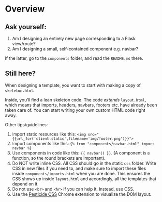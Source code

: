 # Overview

## Ask yourself:

1. Am I designing an entirely new page corresponding to a Flask view/route?
2. Am I designing a small, self-contained component e.g. navbar?

If the latter, go to the `components` folder, and read the `README.md` there.

## Still here?

When designing a template, you want to start with making a copy of `skeleton.html`.

Inside, you'll find a lean skeleton code. The code *extends* `layout.html`, which means that imports, headers, navbars, footers etc. have already been taken care of. You can start writing your own custom HTML code right away.

Other tips/guidelines:

1. Import static resources like this: `<img src="{{url_for('client.static',filename='img/footer.png')}}">`
2. Import components like this: `{% from "components/navbar.html" import navbar %}`
3. Use components in code like this: `{{ navbar() }}`. (A component is a function, so the round brackets are important).
4. Do NOT write inline CSS. All CSS should go in the static `css` folder. Write CSS in new files if you need to, and make sure to import these files inside `components/imports.html` when you are done. This ensures the CSS shows up inside `layout.html` and accordingly, all the templates that depend on it.
5. Do not use `<br>` and `<hr>` if you can help it. Instead, use CSS.
6. Use the [Pesticide CSS](https://pesticide.io/) Chrome extension to visualize the DOM layout.

